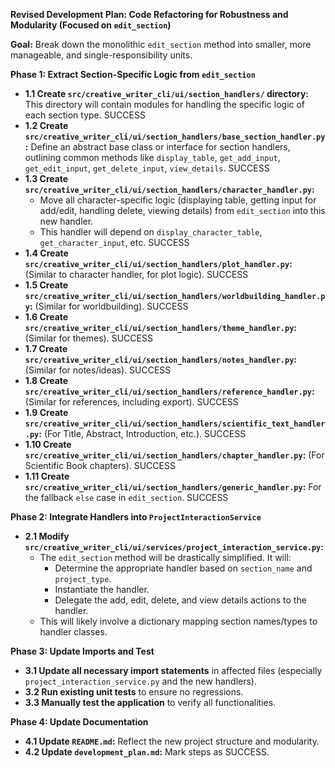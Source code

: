 **Revised Development Plan: Code Refactoring for Robustness and Modularity (Focused on `edit_section`)**

**Goal:** Break down the monolithic `edit_section` method into smaller, more manageable, and single-responsibility units.

**Phase 1: Extract Section-Specific Logic from `edit_section`**

*   **1.1 Create `src/creative_writer_cli/ui/section_handlers/` directory:** This directory will contain modules for handling the specific logic of each section type. SUCCESS
*   **1.2 Create `src/creative_writer_cli/ui/section_handlers/base_section_handler.py`:** Define an abstract base class or interface for section handlers, outlining common methods like `display_table`, `get_add_input`, `get_edit_input`, `get_delete_input`, `view_details`. SUCCESS
*   **1.3 Create `src/creative_writer_cli/ui/section_handlers/character_handler.py`:**
    *   Move all character-specific logic (displaying table, getting input for add/edit, handling delete, viewing details) from `edit_section` into this new handler.
    *   This handler will depend on `display_character_table`, `get_character_input`, etc. SUCCESS
*   **1.4 Create `src/creative_writer_cli/ui/section_handlers/plot_handler.py`:** (Similar to character handler, for plot logic). SUCCESS
*   **1.5 Create `src/creative_writer_cli/ui/section_handlers/worldbuilding_handler.py`:** (Similar for worldbuilding). SUCCESS
*   **1.6 Create `src/creative_writer_cli/ui/section_handlers/theme_handler.py`:** (Similar for themes). SUCCESS
*   **1.7 Create `src/creative_writer_cli/ui/section_handlers/notes_handler.py`:** (Similar for notes/ideas). SUCCESS
*   **1.8 Create `src/creative_writer_cli/ui/section_handlers/reference_handler.py`:** (Similar for references, including export). SUCCESS
*   **1.9 Create `src/creative_writer_cli/ui/section_handlers/scientific_text_handler.py`:** (For Title, Abstract, Introduction, etc.). SUCCESS
*   **1.10 Create `src/creative_writer_cli/ui/section_handlers/chapter_handler.py`:** (For Scientific Book chapters). SUCCESS
*   **1.11 Create `src/creative_writer_cli/ui/section_handlers/generic_handler.py`:** For the fallback `else` case in `edit_section`. SUCCESS

**Phase 2: Integrate Handlers into `ProjectInteractionService`**

*   **2.1 Modify `src/creative_writer_cli/ui/services/project_interaction_service.py`:**
    *   The `edit_section` method will be drastically simplified. It will:
        *   Determine the appropriate handler based on `section_name` and `project_type`.
        *   Instantiate the handler.
        *   Delegate the add, edit, delete, and view details actions to the handler.
    *   This will likely involve a dictionary mapping section names/types to handler classes.

**Phase 3: Update Imports and Test**

*   **3.1 Update all necessary import statements** in affected files (especially `project_interaction_service.py` and the new handlers).
*   **3.2 Run existing unit tests** to ensure no regressions.
*   **3.3 Manually test the application** to verify all functionalities.

**Phase 4: Update Documentation**

*   **4.1 Update `README.md`:** Reflect the new project structure and modularity.
*   **4.2 Update `development_plan.md`:** Mark steps as SUCCESS.
